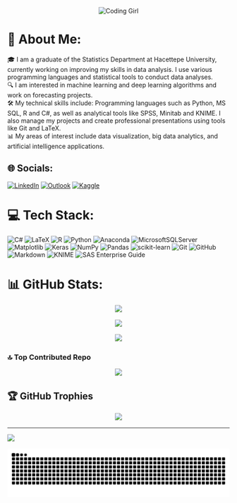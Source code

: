 <p align="center">
  <img src="https://media.tenor.com/IF2JdxzmyN4AAAAj/coding-girl.gif" alt="Coding Girl" width="300">
</p>


# 🌈 About Me:
🎓 I am a graduate of the Statistics Department at Hacettepe University, currently working on improving my skills in data analysis. I use various programming languages and statistical tools to conduct data analyses.<br>🔍 I am interested in machine learning and deep learning algorithms and work on forecasting projects.<br>🛠️ My technical skills include: Programming languages such as Python, MS SQL, R and C#, as well as analytical tools like SPSS, Minitab and KNIME. I also manage my projects and create professional presentations using tools like Git and LaTeX.<br>📊 My areas of interest include data visualization, big data analytics, and artificial intelligence applications.


## 🌐 Socials:
[![LinkedIn](https://img.shields.io/badge/LinkedIn-%230077B5.svg?logo=linkedin&logoColor=white)](https://linkedin.com/in/eda-yaren-özel) 
[![Outlook](https://img.shields.io/badge/-Outlook-blue?style=social&logo=microsoft-outlook&logoColor=0078D4)](mailto:yarennozel@outlook.com)
[![Kaggle](https://img.shields.io/badge/Kaggle-20BEFF?logo=kaggle&logoColor=white)](https://kaggle.com/yarenozel)


# 💻 Tech Stack:
![C#](https://img.shields.io/badge/c%23-%23239120.svg?style=for-the-badge&logo=csharp&logoColor=white) 
![LaTeX](https://img.shields.io/badge/latex-%23008080.svg?style=for-the-badge&logo=latex&logoColor=white) 
![R](https://img.shields.io/badge/r-%23276DC3.svg?style=for-the-badge&logo=r&logoColor=white) 
![Python](https://img.shields.io/badge/python-3670A0?style=for-the-badge&logo=python&logoColor=ffdd54) 
![Anaconda](https://img.shields.io/badge/Anaconda-%2344A833.svg?style=for-the-badge&logo=anaconda&logoColor=white) 
![MicrosoftSQLServer](https://img.shields.io/badge/Microsoft%20SQL%20Server-CC2927?style=for-the-badge&logo=microsoft%20sql%20server&logoColor=white) 
![Matplotlib](https://img.shields.io/badge/Matplotlib-%23ffffff.svg?style=for-the-badge&logo=Matplotlib&logoColor=black) 
![Keras](https://img.shields.io/badge/Keras-%23D00000.svg?style=for-the-badge&logo=Keras&logoColor=white) 
![NumPy](https://img.shields.io/badge/numpy-%23013243.svg?style=for-the-badge&logo=numpy&logoColor=white) 
![Pandas](https://img.shields.io/badge/pandas-%23150458.svg?style=for-the-badge&logo=pandas&logoColor=white) 
![scikit-learn](https://img.shields.io/badge/scikit--learn-%23F7931E.svg?style=for-the-badge&logo=scikit-learn&logoColor=white) 
![Git](https://img.shields.io/badge/git-%23F05033.svg?style=for-the-badge&logo=git&logoColor=white) 
![GitHub](https://img.shields.io/badge/github-%23121011.svg?style=for-the-badge&logo=github&logoColor=white) 
![Markdown](https://img.shields.io/badge/markdown-%23000000.svg?style=for-the-badge&logo=markdown&logoColor=white) 
![KNIME](https://img.shields.io/badge/KNIME-%23F69900.svg?style=for-the-badge&logo=knime&logoColor=white) 
![SAS Enterprise Guide](https://img.shields.io/badge/SAS%20Enterprise%20Guide-%231D1D1D.svg?style=for-the-badge&logo=sas&logoColor=blue)


# 📊 GitHub Stats:
<p align="center">
  <img src="https://github-readme-stats.vercel.app/api?username=EdaYaren&theme=nightowl&hide_border=false&include_all_commits=true&count_private=true" />
</p>

<p align="center">
  <img src="https://github-readme-streak-stats.herokuapp.com/?user=EdaYaren&theme=nightowl&hide_border=false" />
</p>

<p align="center">
  <img src="https://github-readme-stats.vercel.app/api/top-langs/?username=EdaYaren&theme=nightowl&hide_border=false&include_all_commits=true&count_private=true&layout=compact" />
</p>

### 🔝 Top Contributed Repo
<p align="center">
  <img src="https://github-contributor-stats.vercel.app/api?username=EdaYaren&limit=5&theme=one_dark_pro&combine_all_yearly_contributions=true" />
</p>

## 🏆 GitHub Trophies
<p align="center">
  <img src="https://github-profile-trophy.vercel.app/?username=EdaYaren&theme=radical&no-frame=true&no-bg=false&margin-w=4" />
</p>

---
[![](https://visitcount.itsvg.in/api?id=EdaYaren&icon=5&color=6)](https://visitcount.itsvg.in)

<picture>
  <source media="(prefers-color-scheme: dark)" srcset="https://raw.githubusercontent.com/EdaYaren/EdaYaren/output/github-contribution-grid-snake-dark.svg">
  <source media="(prefers-color-scheme: light)" srcset="https://raw.githubusercontent.com/EdaYaren/EdaYaren/output/github-contribution-grid-snake.svg">
  <img alt="github contribution grid snake animation" src="https://raw.githubusercontent.com/EdaYaren/EdaYaren/output/github-contribution-grid-snake.svg">
</picture>


<!-- Proudly created with GPRM ( https://gprm.itsvg.in ) -->
